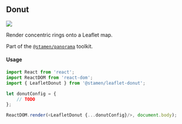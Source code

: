 ## Donut

<img src='https://cloud.githubusercontent.com/assets/1127259/11770150/744a4ec2-a1ac-11e5-8d45-c932e155ae0c.png'>

Render concentric rings onto a Leaflet map.

Part of the [`@stamen/panorama`](https://www.npmjs.com/package/@stamen/panorama) toolkit.

#### Usage
```js
import React from 'react';
import ReactDOM from 'react-dom';
import { LeafletDonut } from '@stamen/leaflet-donut';

let donutConfig = {
	// TODO
};

ReactDOM.render(<LeafletDonut {...donutConfig}/>, document.body);
```

